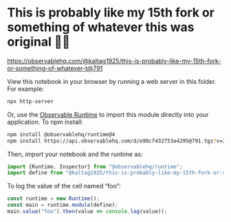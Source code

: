 # This is probably like my 15th fork or something of whatever this was original 🤷‍♂️

https://observablehq.com/@kaltag1925/this-is-probably-like-my-15th-fork-or-something-of-whatever-t@791

View this notebook in your browser by running a web server in this folder. For
example:

~~~sh
npx http-server
~~~

Or, use the [Observable Runtime](https://github.com/observablehq/runtime) to
import this module directly into your application. To npm install:

~~~sh
npm install @observablehq/runtime@4
npm install https://api.observablehq.com/d/e98cf432753a4295@791.tgz?v=3
~~~

Then, import your notebook and the runtime as:

~~~js
import {Runtime, Inspector} from "@observablehq/runtime";
import define from "@kaltag1925/this-is-probably-like-my-15th-fork-or-something-of-whatever-t";
~~~

To log the value of the cell named “foo”:

~~~js
const runtime = new Runtime();
const main = runtime.module(define);
main.value("foo").then(value => console.log(value));
~~~
